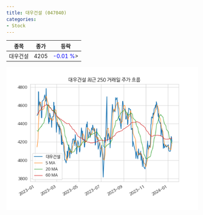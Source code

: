 ```yaml
---
title: 대우건설 (047040)
categories:
- Stock
---
```


|종목|종가|등락|
|----|----|----|
|대우건설|4205|<span style="color: blue">-0.01 %</span>>|

<!-- more -->

![047040](/assets/images/stock/047040.png)